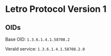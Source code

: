 # Letro Protocol Version 1

## OIDs

Base OID: `1.3.6.1.4.1.58708.2`

VeraId service: `1.3.6.1.4.1.58708.2.0`
